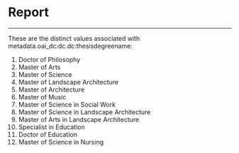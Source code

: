 # Report
---
These are the distinct values associated with metadata.oai_dc:dc.dc:thesisdegreename:

1. Doctor of Philosophy
2. Master of Arts
3. Master of Science
4. Master of Landscape Architecture
5. Master of Architecture
6. Master of Music
7. Master of Science in Social Work
8. Master of Science in Landscape Architecture
9. Master of Arts in Landscape Architecture
10. Specialist in Education
11. Doctor of Education
12. Master of Science in Nursing
